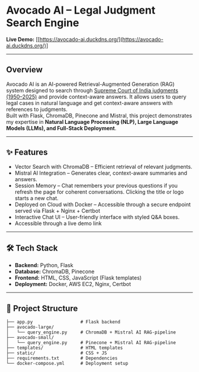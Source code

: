 # Avocado AI – Legal Judgment Search Engine

**Live Demo:** [[https://avocado-ai.duckdns.org/](https://avocado-ai.duckdns.org/)]

---

## Overview
Avocado AI is an AI-powered Retrieval-Augmented Generation (RAG) system designed to search through [Supreme Court of India judgments (1950–2025)](https://www.kaggle.com/datasets/adarshsingh0903/legal-dataset-sc-judgments-india-19502024) and provide context-aware answers. It allows users to query legal cases in natural language and get context-aware answers with references to judgments.  
Built with Flask, ChromaDB, Pinecone and Mistral, this project demonstrates my expertise in **Natural Language Processing (NLP), Large Language Models (LLMs), and Full-Stack Deployment**.

---

## ✨ Features
* Vector Search with ChromaDB – Efficient retrieval of relevant judgments.
* Mistral AI Integration – Generates clear, context-aware summaries and answers.
* Session Memory – Chat remembers your previous questions  if you refresh the page for coherent conversations. Clicking the title or logo starts a new chat.
* Deployed on Cloud with Docker – Accessible through a secure endpoint served via Flask + Nginx + Certbot
* Interactive Chat UI – User-friendly interface with styled Q&A boxes.
* Accessible through a live demo link  

---

## 🛠 Tech Stack
- **Backend:** Python, Flask  
- **Database:** ChromaDB, Pinecone
- **Frontend:** HTML, CSS, JavaScript (Flask templates)  
- **Deployment:** Docker, AWS EC2, Nginx, Certbot  

---
## 📂 Project Structure
```
├── app.py                  # Flask backend
├── avocado-large/
│   └── query_engine.py     # ChromaDB + Mistral AI RAG-pipeline
├── avocado-small/
│   └── query_engine.py     # Pinecone + Mistral AI RAG-pipeline
├── templates/              # HTML templates
├── static/                 # CSS + JS
├── requirements.txt        # Dependencies
└── docker-compose.yml      # Deployment setup
```
